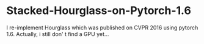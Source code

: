# Stacked-Hourglass-on-Pytorch-1.6
I re-implement Hourglass which was published on CVPR 2016 using pytorch 1.6.
Actually, i still don' t find a GPU yet...
